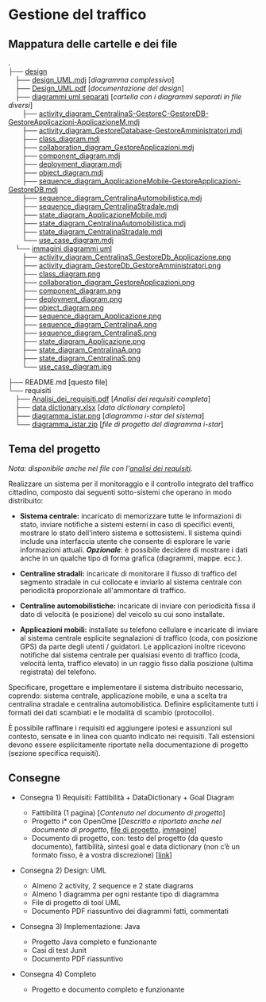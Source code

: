
# Gestione del traffico

## Mappatura delle cartelle e dei file

. <br />
├── [design](https://gitlab.com/sweng2018/group1/traffic-monitor/tree/master/design/) <br/>
&emsp;├── [design_UML.mdj](https://gitlab.com/sweng2018/group1/traffic-monitor/tree/master/design/design_UML.mdj) [*diagramma complessivo*]<br/>
&emsp;├── [Design_UML.pdf](https://gitlab.com/sweng2018/group1/traffic-monitor/tree/master/design/Design_UML.pdf) [*documentazione del design*]<br/>
&emsp;├── [diagrammi uml separati](https://gitlab.com/sweng2018/group1/traffic-monitor/tree/master/design/diagrammi%20uml%20separati) [*cartella con i diagrammi separati in file diversi*]<br/>
&emsp;&emsp;├── [activity_diagram_CentralinaS-GestoreC-GestoreDB-GestoreApplicazioni-ApplicazioneM.mdj](https://gitlab.com/sweng2018/group1/traffic-monitor/tree/master/design/diagrammi%20uml%20separati/activity_diagram_CentralinaS-GestoreC-GestoreDB-GestoreApplicazioni-ApplicazioneM.mdj)<br/>
&emsp;&emsp;├── [activity_diagram_GestoreDatabase-GestoreAmministratori.mdj](https://gitlab.com/sweng2018/group1/traffic-monitor/tree/master/design/diagrammi%20uml%20separati/activity_diagram_GestoreDatabase-GestoreAmministratori.mdj)<br/>
&emsp;&emsp;├── [class_diagram.mdj](https://gitlab.com/sweng2018/group1/traffic-monitor/tree/master/design/diagrammi%20uml%20separati/class_diagram.mdj)<br/>
&emsp;&emsp;├── [collaboration_diagram_GestoreApplicazioni.mdj](https://gitlab.com/sweng2018/group1/traffic-monitor/tree/master/design/diagrammi%20uml%20separati/collaboration_diagram_GestoreApplicazioni.mdj)<br/>
&emsp;&emsp;├── [component_diagram.mdj](https://gitlab.com/sweng2018/group1/traffic-monitor/tree/master/design/diagrammi%20uml%20separati/component_diagram.mdj)<br/>
&emsp;&emsp;├── [deployment_diagram.mdj](https://gitlab.com/sweng2018/group1/traffic-monitor/tree/master/design/diagrammi%20uml%20separati/deployment_diagram.mdj)<br/>
&emsp;&emsp;├── [object_diagram.mdj](https://gitlab.com/sweng2018/group1/traffic-monitor/tree/master/design/diagrammi%20uml%20separati/object_diagram.mdj)<br/>
&emsp;&emsp;├── [sequence_diagram_ApplicazioneMobile-GestoreApplicazioni-GestoreDB.mdj](https://gitlab.com/sweng2018/group1/traffic-monitor/tree/master/design/diagrammi%20uml%20separati/sequence_diagram_ApplicazioneMobile-GestoreApplicazioni-GestoreDB.mdj)<br/>
&emsp;&emsp;├── [sequence_diagram_CentralinaAutomobilistica.mdj](https://gitlab.com/sweng2018/group1/traffic-monitor/tree/master/design/diagrammi%20uml%20separati/sequence_diagram_CentralinaAutomobilistica.mdj)<br/>
&emsp;&emsp;├── [sequence_diagram_CentralinaStradale.mdj](https://gitlab.com/sweng2018/group1/traffic-monitor/tree/master/design/diagrammi%20uml%20separati/sequence_diagram_CentralinaStradale.mdj)<br/>
&emsp;&emsp;├── [state_diagram_ApplicazioneMobile.mdj](https://gitlab.com/sweng2018/group1/traffic-monitor/tree/master/design/diagrammi%20uml%20separati/state_diagram_ApplicazioneMobile.mdj)<br/>
&emsp;&emsp;├── [state_diagram_CentralinaAutomobilistica.mdj](https://gitlab.com/sweng2018/group1/traffic-monitor/tree/master/design/diagrammi%20uml%20separati/state_diagram_CentralinaAutomobilistica.mdj)<br/>
&emsp;&emsp;├── [state_diagram_CentralinaStradale.mdj](https://gitlab.com/sweng2018/group1/traffic-monitor/tree/master/design/diagrammi%20uml%20separati/state_diagram_CentralinaStradale.mdj)<br/>
&emsp;&emsp;└── [use_case_diagram.mdj](https://gitlab.com/sweng2018/group1/traffic-monitor/tree/master/design/diagrammi%20uml%20separati/use_case_diagram.mdj)<br/>
&emsp;└── [immagini diagrammi uml](https://gitlab.com/sweng2018/group1/traffic-monitor/tree/master/design/immagini%20diagrammi%20uml)<br/>
&emsp;&emsp;├── [activity_diagram_CentralinaS_GestoreDb_Applicazione.png](https://gitlab.com/sweng2018/group1/traffic-monitor/tree/master/design/immagini%20diagrammi%20uml/activity_diagram_CentralinaS_GestoreDb_Applicazione.png)<br/>
&emsp;&emsp;├── [activity_diagram_GestoreDb_GestoreAmministratori.png](https://gitlab.com/sweng2018/group1/traffic-monitor/tree/master/design/immagini%20diagrammi%20uml/activity_diagram_GestoreDb_GestoreAmministratori.png)<br/>
&emsp;&emsp;├── [class_diagram.png](https://gitlab.com/sweng2018/group1/traffic-monitor/tree/master/design/immagini%20diagrammi%20uml/class_diagram.png)<br/>
&emsp;&emsp;├── [collaboration_diagram_GestoreApplicazioni.png](https://gitlab.com/sweng2018/group1/traffic-monitor/tree/master/design/immagini%20diagrammi%20uml/collaboration_diagram_GestoreApplicazioni.png)<br/>
&emsp;&emsp;├── [component_diagram.png](https://gitlab.com/sweng2018/group1/traffic-monitor/tree/master/design/immagini%20diagrammi%20uml/component_diagram.png)<br/>
&emsp;&emsp;├── [deployment_diagram.png](https://gitlab.com/sweng2018/group1/traffic-monitor/tree/master/design/immagini%20diagrammi%20uml/deployment_diagram.png)<br/>
&emsp;&emsp;├── [object_diagram.png](https://gitlab.com/sweng2018/group1/traffic-monitor/tree/master/design/immagini%20diagrammi%20uml/object_diagram.png)<br/>
&emsp;&emsp;├── [sequence_diagram_Applicazione.png](https://gitlab.com/sweng2018/group1/traffic-monitor/tree/master/design/immagini%20diagrammi%20uml/sequence_diagram_Applicazione.png)<br/>
&emsp;&emsp;├── [sequence_diagram_CentralinaA.png](https://gitlab.com/sweng2018/group1/traffic-monitor/tree/master/design/immagini%20diagrammi%20uml/sequence_diagram_CentralinaA.png)<br/>
&emsp;&emsp;├── [sequence_diagram_CentralinaS.png](https://gitlab.com/sweng2018/group1/traffic-monitor/tree/master/design/immagini%20diagrammi%20uml/sequence_diagram_CentralinaS.png)<br/>
&emsp;&emsp;├── [state_diagram_Applicazione.png](https://gitlab.com/sweng2018/group1/traffic-monitor/tree/master/design/immagini%20diagrammi%20uml/state_diagram_Applicazione.png)<br/>
&emsp;&emsp;├── [state_diagram_CentralinaA.png](https://gitlab.com/sweng2018/group1/traffic-monitor/tree/master/design/immagini%20diagrammi%20uml/state_diagram_CentralinaA.png)<br/>
&emsp;&emsp;├── [state_diagram_CentralinaS.png](https://gitlab.com/sweng2018/group1/traffic-monitor/tree/master/design/immagini%20diagrammi%20uml/state_diagram_CentralinaS.png)<br/>
&emsp;&emsp;└── [use_case_diagram.jpg](https://gitlab.com/sweng2018/group1/traffic-monitor/tree/master/design/immagini%20diagrammi%20uml/use_case_diagram.jpg)<br/>

├── README.md [questo file]<br />
└── requisiti<br />
    &emsp;├── [Analisi_dei_requisiti.pdf](https://gitlab.com/sweng2018/group1/traffic-monitor/tree/master/requisiti/Analisi_dei_requisiti.pdf) [*Analisi dei requisiti completa*]<br />
    &emsp;├── [data dictionary.xlsx](https://gitlab.com/sweng2018/group1/traffic-monitor/tree/master/requisiti/data%20dictionary.xlsx) [*data dictionary completo*]<br />
    &emsp;├── [diagramma_istar.png](https://gitlab.com/sweng2018/group1/traffic-monitor/tree/master/requisiti/diagramma_istar.png) [*diagramma i-star del sistema*]<br />
    &emsp;└── [diagramma_istar.zip](https://gitlab.com/sweng2018/group1/traffic-monitor/tree/master/requisiti/diagramma_istar.zip) [*file di progetto del diagramma i-star*]


## Tema del progetto

_Nota: disponibile anche nel file con l'[analisi dei requisiti](https://gitlab.com/sweng2018/group1/traffic-monitor/tree/master/requisiti/Analisi_dei_requisiti.pdf)._

Realizzare un sistema per il monitoraggio e il controllo integrato del traffico cittadino, composto dai seguenti sotto-sistemi che operano in modo distribuito:
 
* __Sistema centrale:__ incaricato di memorizzare tutte le informazioni di stato, inviare notifiche a sistemi esterni in caso di specifici eventi, mostrare lo stato dell'intero sistema e sottosistemi.
Il sistema quindi include una interfaccia utente che consente di esplorare le varie informazioni attuali.
__*Opzionale*__: è possibile decidere di mostrare i dati anche in un qualche tipo di forma grafica (diagrammi, mappe. ecc.).

* __Centraline stradali:__ incaricate di monitorare il flusso di traffico del segmento stradale in cui collocate e inviarlo al sistema centrale con periodicità proporzionale all'ammontare di traffico.

* __Centraline automobilistiche:__ incaricate di inviare con periodicità fissa il dato di velocità (e posizione) del veicolo su cui sono installate.

* __Applicazioni mobili:__ installate su telefono cellulare e incaricate di inviare al sistema centrale esplicite segnalazioni di traffico (coda, con posizione GPS) da parte degli utenti / guidatori.
Le applicazioni inoltre ricevono notifiche dal sistema centrale per qualsiasi evento di traffico (coda, velocità lenta, traffico elevato) in un raggio fisso dalla posizione (ultima registrata) del telefono.


Specificare, progettare e implementare il sistema distribuito necessario, coprendo: sistema centrale, applicazione mobile, e una a scelta tra centralina stradale e centralina automobilistica.
Definire esplicitamente tutti i formati dei dati scambiati e le modalità di scambio (protocollo).

È possibile raffinare i requisiti ed aggiungere ipotesi e assunzioni sul contesto, sensate e in linea con quanto indicato nei requisiti. Tali estensioni devono essere esplicitamente riportate nella documentazione di progetto (sezione specifica requisiti).

## Consegne

* Consegna 1) Requisiti: Fattibilità + DataDictionary + Goal Diagram
	* Fattibilità (1 pagina) [*Contenuto nel documento di progetto*]
	* Progetto i* con OpenOme [*Descritto e riportato anche nel documento di progetto*, [file di progetto](https://gitlab.com/sweng2018/group1/traffic-monitor/tree/master/requisiti/diagramma_istar.zip), [immagine](https://gitlab.com/sweng2018/group1/traffic-monitor/tree/master/requisiti/diagramma_istar.png)]
	* Documento di progetto, con: testo del progetto (da questo documento), fattibilità, sintesi goal e data dictionary (non c’è un formato fisso, è a vostra discrezione) [[link](https://gitlab.com/sweng2018/group1/traffic-monitor/tree/master/requisiti/Analisi_dei_requisiti.pdf)]

* Consegna 2) Design: UML
	* Almeno 2 activity, 2 sequence e 2 state diagrams
	* Almeno 1 diagramma per ogni restante tipo di diagramma
	* File di progetto di tool UML
	* Documento PDF riassuntivo dei diagrammi fatti, commentati

* Consegna 3) Implementazione: Java 
	* Progetto Java completo e funzionante
	* Casi di test Junit
	* Documento PDF riassuntivo 

* Consegna 4) Completo
	* Progetto e documento completo e funzionante
